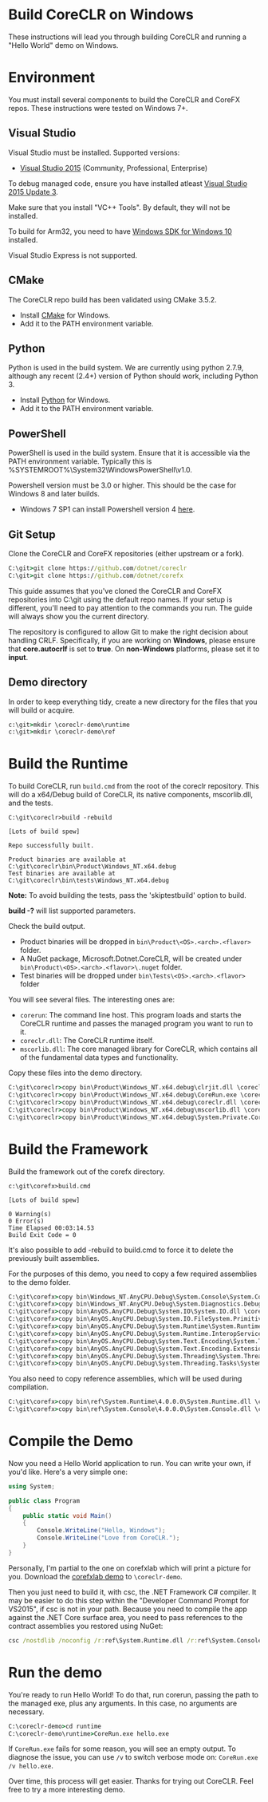 Build CoreCLR on Windows
========================

These instructions will lead you through building CoreCLR and running a "Hello World" demo on Windows. 

Environment
===========

You must install several components to build the CoreCLR and CoreFX repos. These instructions were tested on Windows 7+.

Visual Studio
-------------

Visual Studio must be installed. Supported versions:

- [Visual Studio 2015](https://www.visualstudio.com/downloads/visual-studio-2015-downloads-vs) (Community, Professional, Enterprise)

To debug managed code, ensure you have installed atleast [Visual Studio 2015 Update 3](https://www.visualstudio.com/en-us/news/releasenotes/vs2015-update3-vs).

Make sure that you install "VC++ Tools". By default, they will not be installed.

To build for Arm32, you need to have [Windows SDK for Windows 10](https://developer.microsoft.com/en-us/windows/downloads) installed. 

Visual Studio Express is not supported.

CMake
-----

The CoreCLR repo build has been validated using CMake 3.5.2. 

- Install [CMake](http://www.cmake.org/download) for Windows.
- Add it to the PATH environment variable.

Python
---------
Python is used in the build system. We are currently using python 2.7.9, although
any recent (2.4+) version of Python should work, including Python 3.
- Install [Python](https://www.python.org/downloads/) for Windows.
- Add it to the PATH environment variable.

PowerShell
----------
PowerShell is used in the build system. Ensure that it is accessible via the PATH environment variable. Typically this is %SYSTEMROOT%\System32\WindowsPowerShell\v1.0\.

Powershell version must be 3.0 or higher. This should be the case for Windows 8 and later builds.
- Windows 7 SP1 can install Powershell version 4 [here](https://www.microsoft.com/en-us/download/details.aspx?id=40855).

Git Setup
---------

Clone the CoreCLR and CoreFX repositories (either upstream or a fork).

```bat
C:\git>git clone https://github.com/dotnet/coreclr
C:\git>git clone https://github.com/dotnet/corefx
```

This guide assumes that you've cloned the CoreCLR and CoreFX repositories into C:\git using the default repo names. If your setup is different, you'll need to pay attention to the commands you run. The guide will always show you the current directory.

The repository is configured to allow Git to make the right decision about handling CRLF. Specifically, if you are working on **Windows**, please ensure that **core.autocrlf** is set to **true**. On **non-Windows** platforms, please set it to **input**.

Demo directory
--------------

In order to keep everything tidy, create a new directory for the files that you will build or acquire.

```bat
c:\git>mkdir \coreclr-demo\runtime
c:\git>mkdir \coreclr-demo\ref
```

Build the Runtime
=================

To build CoreCLR, run `build.cmd` from the root of the coreclr repository. This will do a x64/Debug build of CoreCLR, its native components, mscorlib.dll, and the tests.

	C:\git\coreclr>build -rebuild

	[Lots of build spew]

	Repo successfully built.

	Product binaries are available at C:\git\coreclr\bin\Product\Windows_NT.x64.debug
	Test binaries are available at C:\git\coreclr\bin\tests\Windows_NT.x64.debug

**Note:** To avoid building the tests, pass the 'skiptestbuild' option to build.

**build -?** will list supported parameters.

Check the build output.

- Product binaries will be dropped in `bin\Product\<OS>.<arch>.<flavor>` folder. 
- A NuGet package, Microsoft.Dotnet.CoreCLR, will be created under `bin\Product\<OS>.<arch>.<flavor>\.nuget` folder. 
- Test binaries will be dropped under `bin\Tests\<OS>.<arch>.<flavor>` folder

You will see several files. The interesting ones are:

- `corerun`: The command line host. This program loads and starts the CoreCLR runtime and passes the managed program you want to run to it.
- `coreclr.dll`:  The CoreCLR runtime itself.
- `mscorlib.dll`: The core managed library for CoreCLR, which contains all of the fundamental data types and functionality.

Copy these files into the demo directory.

```bat
C:\git\coreclr>copy bin\Product\Windows_NT.x64.debug\clrjit.dll \coreclr-demo\runtime
C:\git\coreclr>copy bin\Product\Windows_NT.x64.debug\CoreRun.exe \coreclr-demo\runtime
C:\git\coreclr>copy bin\Product\Windows_NT.x64.debug\coreclr.dll \coreclr-demo\runtime
C:\git\coreclr>copy bin\Product\Windows_NT.x64.debug\mscorlib.dll \coreclr-demo\runtime
C:\git\coreclr>copy bin\Product\Windows_NT.x64.debug\System.Private.CoreLib.dll \coreclr-demo\runtime
```

Build the Framework
===================

Build the framework out of the corefx directory.

	c:\git\corefx>build.cmd

	[Lots of build spew]

    0 Warning(s)
    0 Error(s)
	Time Elapsed 00:03:14.53
	Build Exit Code = 0

It's also possible to add -rebuild to build.cmd to force it to delete the previously built assemblies.

For the purposes of this demo, you need to copy a few required assemblies to the demo folder.

```bat
C:\git\corefx>copy bin\Windows_NT.AnyCPU.Debug\System.Console\System.Console.dll \coreclr-demo\runtime
C:\git\corefx>copy bin\Windows_NT.AnyCPU.Debug\System.Diagnostics.Debug\System.Diagnostics.Debug.dll \coreclr-demo\runtime
C:\git\corefx>copy bin\AnyOS.AnyCPU.Debug\System.IO\System.IO.dll \coreclr-demo\runtime
C:\git\corefx>copy bin\AnyOS.AnyCPU.Debug\System.IO.FileSystem.Primitives\System.IO.FileSystem.Primitives.dll \coreclr-demo\runtime
C:\git\corefx>copy bin\AnyOS.AnyCPU.Debug\System.Runtime\System.Runtime.dll \coreclr-demo\runtime
C:\git\corefx>copy bin\AnyOS.AnyCPU.Debug\System.Runtime.InteropServices\System.Runtime.InteropServices.dll \coreclr-demo\runtime
C:\git\corefx>copy bin\AnyOS.AnyCPU.Debug\System.Text.Encoding\System.Text.Encoding.dll \coreclr-demo\runtime
C:\git\corefx>copy bin\AnyOS.AnyCPU.Debug\System.Text.Encoding.Extensions\System.Text.Encoding.Extensions.dll \coreclr-demo\runtime
C:\git\corefx>copy bin\AnyOS.AnyCPU.Debug\System.Threading\System.Threading.dll \coreclr-demo\runtime
C:\git\corefx>copy bin\AnyOS.AnyCPU.Debug\System.Threading.Tasks\System.Threading.Tasks.dll \coreclr-demo\runtime
```

You also need to copy reference assemblies, which will be used during compilation.

```bat
C:\git\corefx>copy bin\ref\System.Runtime\4.0.0.0\System.Runtime.dll \coreclr-demo\ref
C:\git\corefx>copy bin\ref\System.Console\4.0.0.0\System.Console.dll \coreclr-demo\ref
```

Compile the Demo
================

Now you need a Hello World application to run. You can write your own, if you'd like. Here's a very simple one:

```C#
using System;

public class Program
{
    public static void Main()
    {
        Console.WriteLine("Hello, Windows");
        Console.WriteLine("Love from CoreCLR.");
    }
}
```

Personally, I'm partial to the one on corefxlab which will print a picture for you. Download the [corefxlab demo](https://raw.githubusercontent.com/dotnet/corefxlab/master/demos/CoreClrConsoleApplications/HelloWorld/HelloWorld.cs) to `\coreclr-demo`.

Then you just need to build it, with csc, the .NET Framework C# compiler. It may be easier to do this step within the "Developer Command Prompt for VS2015", if csc is not in your path. Because you need to compile the app against the .NET Core surface area, you need to pass references to the contract assemblies you restored using NuGet:

```bat
csc /nostdlib /noconfig /r:ref\System.Runtime.dll /r:ref\System.Console.dll /out:runtime\hello.exe hello.cs
```

Run the demo
============

You're ready to run Hello World! To do that, run corerun, passing the path to the managed exe, plus any arguments. In this case, no arguments are necessary.

```bat
C:\coreclr-demo>cd runtime
C:\coreclr-demo\runtime>CoreRun.exe hello.exe
```

If `CoreRun.exe` fails for some reason, you will see an empty output. To diagnose the issue, you can use `/v` to switch verbose mode on: `CoreRun.exe /v hello.exe`.

Over time, this process will get easier. Thanks for trying out CoreCLR. Feel free to try a more interesting demo.
